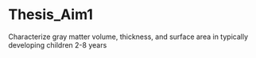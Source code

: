 # Thesis_Aim1
Characterize gray matter volume, thickness, and surface area in typically developing children 2-8 years
